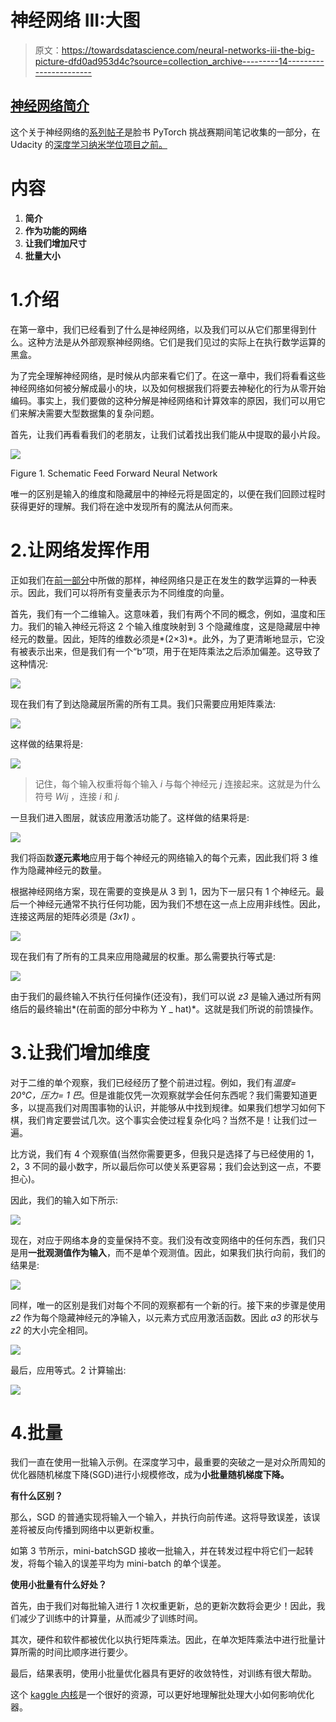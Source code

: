 # 神经网络 III:大图

> 原文：<https://towardsdatascience.com/neural-networks-iii-the-big-picture-dfd0ad953d4c?source=collection_archive---------14----------------------->

## [神经网络简介](https://medium.com/tag/neural-network-notes/latest)

这个关于神经网络的[系列帖子](https://medium.com/@pabloruizruiz/neural-networks-notes-fa42ab388bb8)是脸书 PyTorch 挑战赛期间笔记收集的一部分，在 Udacity 的[深度学习纳米学位项目之前。](https://eu.udacity.com/course/deep-learning-nanodegree--nd101)

# 内容

1.  **简介**
2.  **作为功能的网络**
3.  **让我们增加尺寸**
4.  **批量大小**

# 1.介绍

在第一章中，我们已经看到了什么是神经网络，以及我们可以从它们那里得到什么。这种方法是从外部观察神经网络。它们是我们见过的实际上在执行数学运算的黑盒。

为了完全理解神经网络，是时候从内部来看它们了。在这一章中，我们将看看这些神经网络如何被分解成最小的块，以及如何根据我们将要去神秘化的行为从零开始编码。事实上，我们要做的这种分解是神经网络和计算效率的原因，我们可以用它们来解决需要大型数据集的复杂问题。

首先，让我们再看看我们的老朋友，让我们试着找出我们能从中提取的最小片段。

![](img/e5d74863b6f2098ef5ef083d87ce436d.png)

Figure 1\. Schematic Feed Forward Neural Network

唯一的区别是输入的维度和隐藏层中的神经元将是固定的，以便在我们回顾过程时获得更好的理解。我们将在途中发现所有的魔法从何而来。

# 2.让网络发挥作用

正如我们在[前一部分](https://medium.com/@pabloruizruiz/neural-networks-ii-first-contact-7ad5094db1d2)中所做的那样，神经网络只是正在发生的数学运算的一种表示。因此，我们可以将所有变量表示为不同维度的向量。

首先，我们有一个二维输入。这意味着，我们有两个不同的概念，例如，温度和压力。我们的输入神经元将这 2 个输入维度映射到 3 个隐藏维度，这是隐藏层中神经元的数量。因此，矩阵的维数必须是*(2×3)*。此外，为了更清晰地显示，它没有被表示出来，但是我们有一个“b”项，用于在矩阵乘法之后添加偏差。这导致了这种情况:

![](img/c71adbd8e2343ef966f8e8967c613869.png)

现在我们有了到达隐藏层所需的所有工具。我们只需要应用矩阵乘法:

![](img/3020ae076f89c5266b30db54733c3c0f.png)

这样做的结果将是:

![](img/3d72c0c9bc966f083416b85639a7bd28.png)

> 记住，每个输入权重将每个输入 *i* 与每个神经元 *j* 连接起来。这就是为什么符号 *Wij* ，连接 *i* 和 *j.*

一旦我们进入图层，就该应用激活功能了。这样做的结果将是:

![](img/d118c6bd97c0cc3e8b5d6b633616eccf.png)

我们将函数**逐元素地**应用于每个神经元的网络输入的每个元素，因此我们将 3 维作为隐藏神经元的数量。

根据神经网络方案，现在需要的变换是从 3 到 1，因为下一层只有 1 个神经元。最后一个神经元通常不执行任何功能，因为我们不想在这一点上应用非线性。因此，连接这两层的矩阵必须是 *(3x1)* 。

![](img/e97fb1da3e6e1657186b5936cc10b935.png)

现在我们有了所有的工具来应用隐藏层的权重。那么需要执行等式是:

![](img/3069f03d5d2d5e669fbe2be8e530d962.png)

由于我们的最终输入不执行任何操作(还没有)，我们可以说 *z3* 是输入通过所有网络后的最终输出*(在前面的部分中称为 Y _ hat)*。这就是我们所说的前馈操作。

# 3.让我们增加维度

对于二维的单个观察，我们已经经历了整个前进过程。例如，我们有*温度= 20°C，压力= 1 巴*。但是谁能仅凭一次观察就学会任何东西呢？我们需要知道更多，以提高我们对周围事物的认识，并能够从中找到规律。如果我们想学习如何下棋，我们肯定要尝试几次。这个事实会使过程复杂化吗？当然不是！让我们过一遍。

比方说，我们有 4 个观察值(当然你需要更多，但我只是选择了与已经使用的 1，2，3 不同的最小数字，所以最后你可以使关系更容易；我们会达到这一点，不要担心)。

因此，我们的输入如下所示:

![](img/8133f84a52f4d28fdc936ea74285aa1b.png)

现在，对应于网络本身的变量保持不变。我们没有改变网络中的任何东西，我们只是用**一批观测值作为输入**，而不是单个观测值。因此，如果我们执行向前，我们的结果是:

![](img/331d99d3bb724b0f77902c76149ffff9.png)

同样，唯一的区别是我们对每个不同的观察都有一个新的行。接下来的步骤是使用 *z2* 作为每个隐藏神经元的净输入，以元素方式应用激活函数。因此 *a3* 的形状与 *z2* 的大小完全相同。

![](img/3bcd226d481403aab97513a8b90b9d9f.png)

最后，应用等式。2 计算输出:

![](img/05998d8f101b7c2b63252c8e327d054d.png)

# 4.批量

我们一直在使用一批输入示例。在深度学习中，最重要的突破之一是对众所周知的优化器随机梯度下降(SGD)进行小规模修改，成为**小批量随机梯度下降。**

**有什么区别？**

那么，SGD 的普通实现将输入一个输入，并执行向前传递。这将导致误差，该误差将被反向传播到网络中以更新权重。

如第 3 节所示，mini-batchSGD 接收一批输入，并在转发过程中将它们一起转发，将每个输入的误差平均为 mini-batch 的单个误差。

**使用小批量有什么好处？**

首先，由于我们对每批输入进行 1 次权重更新，总的更新次数将会更少！因此，我们减少了训练中的计算量，从而减少了训练时间。

其次，硬件和软件都被优化以执行矩阵乘法。因此，在单次矩阵乘法中进行批量计算所需的时间比顺序进行要少。

最后，结果表明，使用小批量优化器具有更好的收敛特性，对训练有很大帮助。

这个 [kaggle 内核](https://www.kaggle.com/residentmario/full-batch-mini-batch-and-online-learning)是一个很好的资源，可以更好地理解批处理大小如何影响优化器。